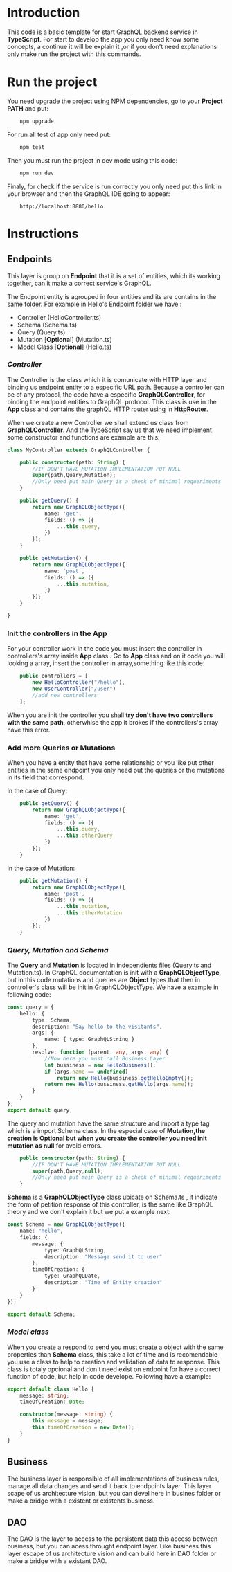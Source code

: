 # Introduction

This code is a basic template for start GraphQL backend service in **TypeScript**. For start to develop the app you only need know some concepts, a continue it will be explain it ,or if you don't need explanations only make run the project with this commands.

# Run the project

You need upgrade the project using NPM dependencies, go to your **Project PATH** and put:

```bash
    npm upgrade
```

For run all test of app only need put:

```bash
    npm test
```

Then you must run the project in dev mode using this code:

```bash
    npm run dev
```

Finaly, for check if the service is run correctly you only need put this link in your browser and then the GraphQL IDE going to appear:

```URL
    http://localhost:8880/hello
```

# Instructions

## Endpoints

This layer is group on **Endpoint** that it is a set of entities, which its working together, can it make a correct service's GraphQL.

The Endpoint entity is agrouped in four entities and its are contains in the same folder. For example in Hello's Endpoint folder we have :

* Controller (HelloController.ts)
* Schema (Schema.ts)
* Query (Query.ts)
* Mutation [**Optional**] (Mutation.ts)
* Model Class [**Optional**] (Hello.ts)

### *Controller*

The Controller is the class which it is comunicate with HTTP layer and binding us endpoint entity to a especific URL path. Because a controller can be of any protocol, the code have a especific **GraphQLController**, for binding the endpoint entities to GraphQL protocol. This class is use in the **App** class and contains the graphQL HTTP router using in **HttpRouter**.

When we create a new Controller we shall extend us class from **GraphQLController**. And the TypeScript say us that we need implement some constructor and functions are example are this:

```TypeScript
class MyController extends GraphQLController {

    public constructor(path: String) {
        //IF DON'T HAVE MUTATION IMPLEMENTATION PUT NULL
        super(path,Query,Mutation);
        //Only need put main Query is a check of minimal requeriments
    }

    public getQuery() {
        return new GraphQLObjectType({
            name: 'get',
            fields: () => ({
                ...this.query,
            })
        });
    }

    public getMutation() {
        return new GraphQLObjectType({
            name: 'post',
            fields: () => ({
                ...this.mutation,
            })
        });
    }

}
```

### Init the controllers in the App

For your controller work in the code you must insert the controller in  controllers's array inside **App** class . Go to **App** class and on it code you will looking a array, insert the controller in array,something like this code:

```TypeScript
    public controllers = [
        new HelloController("/hello"),
        new UserController("/user")
        //add new controllers
    ];
```

When you are init the controller you shall **try don't have two controllers with the same path**, otherwhise the app it brokes if the controllers's array have this error.

### Add more Queries or Mutations

When you have a entity that have some relationship or you like put other entities in the same endpoint you only need put the queries or the mutations in its field that correspond.

In the case of Query:

```TypeScript
    public getQuery() {
        return new GraphQLObjectType({
            name: 'get',
            fields: () => ({
                ...this.query,
                ...this.otherQuery
            })
        });
    }
```

In the case of Mutation:

```TypeScript
    public getMutation() {
        return new GraphQLObjectType({
            name: 'post',
            fields: () => ({
                ...this.mutation,
                ...this.otherMutation
            })
        });
    }
```

### *Query, Mutation and Schema*

The **Query** and **Mutation** is located in independients files (Query.ts and Mutation.ts). In GraphQL documentation is init with a **GraphQLObjectType**, but in this code mutations and queries are **Object** types that then in controller's class will be init in GraphQLObjectType. We have a example in following code:

```TypeScript
const query = {
    hello: {
        type: Schema,
        description: "Say hello to the visitants",
        args: {
            name: { type: GraphQLString }
        },
        resolve: function (parent: any, args: any) {
            //Now here you must call Business Layer
            let bussiness = new HelloBusiness();
            if (args.name == undefined)
                return new Hello(bussiness.getHelloEmpty());
            return new Hello(bussiness.getHello(args.name));
        }
    }
};
export default query;
```

The query and mutation have the same structure and import a type tag which is a import Schema class. In the especial case of **Mutation,the creation is Optional but when you create the controller you need init mutation as null** for avoid errors.

```TypeScript
    public constructor(path: String) {
        //IF DON'T HAVE MUTATION IMPLEMENTATION PUT NULL
        super(path,Query,null);
        //Only need put main Query is a check of minimal requeriments
    }
```

**Schema** is a **GraphQLObjectType** class ubicate on Schema.ts , it indicate the form of petition response of this controller, is the same like GraphQL theory and we don't explain it but we put a example next:

```TypeScript
const Schema = new GraphQLObjectType({
    name: "hello",
    fields: {
        message: {
            type: GraphQLString,
            description: "Message send it to user"
        },
        timeOfCreation: {
            type: GraphQLDate,
            description: "Time of Entity creation"
        }
    }
});

export default Schema;
```

### *Model class*

When you create a respond to send you must create a object with the same properties than **Schema** class, this take a lot of time and is recomendable you use a class to help to creation and validation of data to response. This class is totaly opcional and don't need exist on endpoint for have a correct function of code, but help in code develope. Following have a example:

```TypeScript
export default class Hello {
    message: string;
    timeOfCreation: Date;

    constructor(message: string) {
        this.message = message;
        this.timeOfCreation = new Date();
    }
}
```

## Business

The business layer is responsible of all implementations of business rules, manage all data changes and send it back to endpoints layer. This layer scape of us architecture vision, but you can devel here in busines folder or make a bridge with a existent or existents business.

## DAO

The DAO is the layer to access to the persistent data this access between business, but you can acess throught endpoint layer. Like business this layer escape of us architecture vision and can build here in DAO folder or make a bridge with a existant DAO.